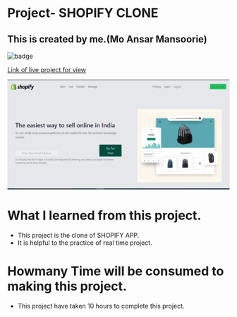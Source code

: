 # Project- SHOPIFY CLONE

## This is created by me.(Mo Ansar Mansoorie)

![badge](https://img.shields.io/badge/Project-Shopify%20Clone-yellow)

[Link of live project for view]()

![View page](./landingpage.png)

# What I learned from this project.

- This project is the clone of SHOPIFY APP.
- It is helpful to the practice of real time project.

# Howmany Time will be consumed to making this project.

- This project have taken 10 hours to complete this project.